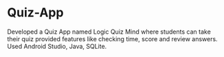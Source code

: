 # Quiz-App
Developed a Quiz App named Logic Quiz Mind where students can take their quiz provided features like checking time, score and review answers. Used Android Studio, Java, SQLite.
